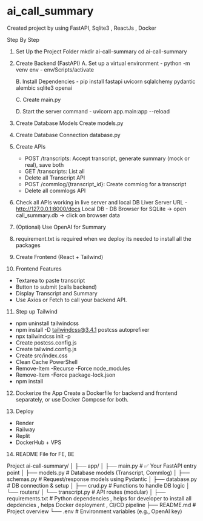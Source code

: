 # ai_call_summary
Created project by using FastAPI, Sqlite3 , ReactJs , Docker 

Step By Step 

1) Set Up the Project Folder 
mkdir ai-call-summary
cd ai-call-summary

2) Create Backend (FastAPI)
    A. Set up a virtual environment 
        - python -m venv env
        - env/Scripts/activate

    B. Install Dependencies 
        - pip install fastapi uvicorn sqlalchemy pydantic alembic sqlite3 openai

    C. Create main.py

    D. Start the server command
        - uvicorn app.main:app --reload

3) Create Database Models 
   Create models.py

4) Create Database Connection
   database.py

5) Create APIs
    - POST /transcripts: Accept transcript, generate summary (mock or real), save both
    - GET /transcripts: List all
    - Delete all Transcript API
    - POST /commlog/{transcript_id}: Create commlog for a transcript
    - Delete all commlogs API

6) Check all APIs working in live server and local DB 
   Liver Server URL - http://127.0.0.1:8000/docs
   Local DB - DB Browser for SQLite -> open call_summary.db -> click on browser data 

7) (Optional) Use OpenAI for Summary
   
8) requirement.txt is required when we deploy 
   its needed to install all the packages 

9) Create Frontend (React + Tailwind)

10) Frontend Features
 - Textarea to paste transcript
 - Button to submit (calls backend)
 - Display Transcript and Summary
 - Use Axios or Fetch to call your backend API.

11) Step up Tailwind 
 - npm uninstall tailwindcss
 - npm install -D tailwindcss@3.4.1 postcss autoprefixer
 - npx tailwindcss init -p
 - Create postcss.config.js
 - Create tailwind.config.js
 - Create src/index.css
 - Clean Cache PowerShell
 - Remove-Item -Recurse -Force node_modules
 - Remove-Item -Force package-lock.json
 - npm install


12) Dockerize the App 
 Create a Dockerfile for backend and frontend separately, or use Docker Compose for both.

13) Deploy 
   - Render
   - Railway
   - Replit
   - DockerHub + VPS

14) README File for FE, BE



Project 
ai-call-summary/
│
├── app/
│   ├── main.py          # ✅ Your FastAPI entry point
│   ├── models.py        # Database models (Transcript, Commlog)
│   ├── schemas.py       # Request/response models using Pydantic
│   ├── database.py      # DB connection & setup
│   ├── crud.py          # Functions to handle DB logic
│   └── routers/
│       └── transcript.py  # API routes (modular)
│
├── requirements.txt     # Python dependencies , helps for developer to install all depdencies , helps Docker deployment , CI/CD pipeline 
├── README.md            # Project overview
└── .env                 # Environment variables (e.g., OpenAI key)
